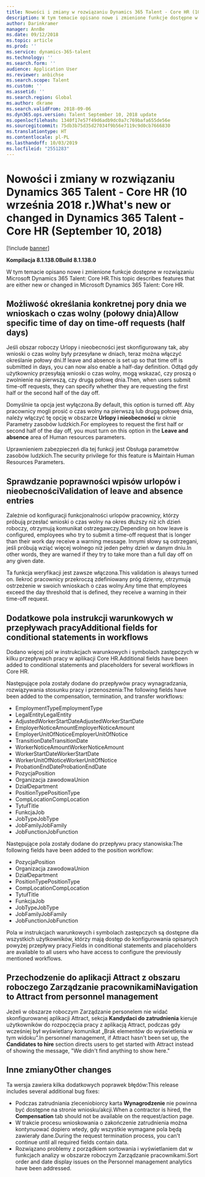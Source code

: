 ```yaml
---
title: Nowości i zmiany w rozwiązaniu Dynamics 365 Talent - Core HR (10 września 2018 r.)
description: W tym temacie opisano nowe i zmienione funkcje dostępne w rozwiązaniu Microsoft Dynamics 365 Talent - Core HR.
author: Darinkramer
manager: AnnBe
ms.date: 09/12/2018
ms.topic: article
ms.prod: ''
ms.service: dynamics-365-talent
ms.technology: ''
ms.search.form: ''
audience: Application User
ms.reviewer: anbichse
ms.search.scope: Talent
ms.custom: ''
ms.assetid: ''
ms.search.region: Global
ms.author: dkrame
ms.search.validFrom: 2018-09-06
ms.dyn365.ops.version: Talent September 10, 2018 update
ms.openlocfilehash: 1340f17e57f49d6adb9dc0a7c769bafa655de56e
ms.sourcegitcommit: 75db3b75d35d27034f9b56e7119c9d0cb7666830
ms.translationtype: HT
ms.contentlocale: pl-PL
ms.lasthandoff: 10/03/2019
ms.locfileid: "2551283"
---
```

# <a name="whats-new-or-changed-in-dynamics-365-talent---core-hr-september-10-2018"></a><span data-ttu-id="aac83-103">Nowości i zmiany w rozwiązaniu Dynamics 365 Talent - Core HR (10 września 2018 r.)</span><span class="sxs-lookup"><span data-stu-id="aac83-103">What's new or changed in Dynamics 365 Talent - Core HR (September 10, 2018)</span></span>

[!include [banner](includes/banner.md)]

<span data-ttu-id="aac83-104">**Kompilacja 8.1.138.0**</span><span class="sxs-lookup"><span data-stu-id="aac83-104">**Build 8.1.138.0**</span></span>

<span data-ttu-id="aac83-105">W tym temacie opisano nowe i zmienione funkcje dostępne w rozwiązaniu Microsoft Dynamics 365 Talent: Core HR.</span><span class="sxs-lookup"><span data-stu-id="aac83-105">This topic describes features that are either new or changed in Microsoft Dynamics 365 Talent: Core HR.</span></span>

## <a name="allow-specific-time-of-day-on-time-off-requests-half-days"></a><span data-ttu-id="aac83-106">Możliwość określania konkretnej pory dnia we wnioskach o czas wolny (połowy dnia)</span><span class="sxs-lookup"><span data-stu-id="aac83-106">Allow specific time of day on time-off requests (half days)</span></span>

<span data-ttu-id="aac83-107">Jeśli obszar roboczy Urlopy i nieobecności jest skonfigurowany tak, aby wnioski o czas wolny były przesyłane w dniach, teraz można włączyć określanie połowy dni.</span><span class="sxs-lookup"><span data-stu-id="aac83-107">If leave and absence is set up so that time off is submitted in days, you can now also enable a half-day definition.</span></span> <span data-ttu-id="aac83-108">Odtąd gdy użytkownicy przesyłają wnioski o czas wolny, mogą wskazać, czy proszą o zwolnienie na pierwszą, czy drugą połowę dnia.</span><span class="sxs-lookup"><span data-stu-id="aac83-108">Then, when users submit time-off requests, they can specify whether they are requesting the first half or the second half of the day off.</span></span>

<span data-ttu-id="aac83-109">Domyślnie ta opcja jest wyłączona.</span><span class="sxs-lookup"><span data-stu-id="aac83-109">By default, this option is turned off.</span></span> <span data-ttu-id="aac83-110">Aby pracownicy mogli prosić o czas wolny na pierwszą lub drugą połowę dnia, należy włączyć tę opcję w obszarze **Urlopy i nieobecności** w oknie Parametry zasobów ludzkich.</span><span class="sxs-lookup"><span data-stu-id="aac83-110">For employees to request the first half or second half of the day off, you must turn on this option in the **Leave and absence** area of Human resources parameters.</span></span>

<span data-ttu-id="aac83-111">Uprawnieniem zabezpieczeń dla tej funkcji jest Obsługa parametrów zasobów ludzkich.</span><span class="sxs-lookup"><span data-stu-id="aac83-111">The security privilege for this feature is Maintain Human Resources Parameters.</span></span>

## <a name="validation-of-leave-and-absence-entries"></a><span data-ttu-id="aac83-112">Sprawdzanie poprawności wpisów urlopów i nieobecności</span><span class="sxs-lookup"><span data-stu-id="aac83-112">Validation of leave and absence entries</span></span>

<span data-ttu-id="aac83-113">Zależnie od konfiguracji funkcjonalności urlopów pracownicy, którzy próbują przesłać wnioski o czas wolny na okres dłuższy niż ich dzień roboczy, otrzymują komunikat ostrzegawczy.</span><span class="sxs-lookup"><span data-stu-id="aac83-113">Depending on how leave is configured, employees who try to submit a time-off request that is longer than their work day receive a warning message.</span></span> <span data-ttu-id="aac83-114">Innymi słowy są ostrzegani, jeśli próbują wziąć więcej wolnego niż jeden pełny dzień w danym dniu.</span><span class="sxs-lookup"><span data-stu-id="aac83-114">In other words, they are warned if they try to take more than a full day off on any given date.</span></span>

<span data-ttu-id="aac83-115">Ta funkcja weryfikacji jest zawsze włączona.</span><span class="sxs-lookup"><span data-stu-id="aac83-115">This validation is always turned on.</span></span> <span data-ttu-id="aac83-116">Ilekroć pracownicy przekroczą zdefiniowany próg dzienny, otrzymują ostrzeżenie w swoich wnioskach o czas wolny.</span><span class="sxs-lookup"><span data-stu-id="aac83-116">Any time that employees exceed the day threshold that is defined, they receive a warning in their time-off request.</span></span>

## <a name="additional-fields-for-conditional-statements-in-workflows"></a><span data-ttu-id="aac83-117">Dodatkowe pola instrukcji warunkowych w przepływach pracy</span><span class="sxs-lookup"><span data-stu-id="aac83-117">Additional fields for conditional statements in workflows</span></span>

<span data-ttu-id="aac83-118">Dodano więcej pól w instrukcjach warunkowych i symbolach zastępczych w kilku przepływach pracy w aplikacji Core HR.</span><span class="sxs-lookup"><span data-stu-id="aac83-118">Additional fields have been added to conditional statements and placeholders for several workflows in Core HR.</span></span>

<span data-ttu-id="aac83-119">Następujące pola zostały dodane do przepływów pracy wynagradzania, rozwiązywania stosunku pracy i przenoszenia:</span><span class="sxs-lookup"><span data-stu-id="aac83-119">The following fields have been added to the compensation, termination, and transfer workflows:</span></span>

- <span data-ttu-id="aac83-120">EmploymentType</span><span class="sxs-lookup"><span data-stu-id="aac83-120">EmploymentType</span></span>
- <span data-ttu-id="aac83-121">LegalEntity</span><span class="sxs-lookup"><span data-stu-id="aac83-121">LegalEntity</span></span>
- <span data-ttu-id="aac83-122">AdjustedWorkerStartDate</span><span class="sxs-lookup"><span data-stu-id="aac83-122">AdjustedWorkerStartDate</span></span>
- <span data-ttu-id="aac83-123">EmployerNoticeAmount</span><span class="sxs-lookup"><span data-stu-id="aac83-123">EmployerNoticeAmount</span></span>
- <span data-ttu-id="aac83-124">EmployerUnitOfNotice</span><span class="sxs-lookup"><span data-stu-id="aac83-124">EmployerUnitOfNotice</span></span>
- <span data-ttu-id="aac83-125">TransitionDate</span><span class="sxs-lookup"><span data-stu-id="aac83-125">TransitionDate</span></span>
- <span data-ttu-id="aac83-126">WorkerNoticeAmount</span><span class="sxs-lookup"><span data-stu-id="aac83-126">WorkerNoticeAmount</span></span>
- <span data-ttu-id="aac83-127">WorkerStartDate</span><span class="sxs-lookup"><span data-stu-id="aac83-127">WorkerStartDate</span></span>
- <span data-ttu-id="aac83-128">WorkerUnitOfNotice</span><span class="sxs-lookup"><span data-stu-id="aac83-128">WorkerUnitOfNotice</span></span>
- <span data-ttu-id="aac83-129">ProbationEndDate</span><span class="sxs-lookup"><span data-stu-id="aac83-129">ProbationEndDate</span></span>
- <span data-ttu-id="aac83-130">Pozycja</span><span class="sxs-lookup"><span data-stu-id="aac83-130">Position</span></span>
- <span data-ttu-id="aac83-131">Organizacja zawodowa</span><span class="sxs-lookup"><span data-stu-id="aac83-131">Union</span></span>
- <span data-ttu-id="aac83-132">Dział</span><span class="sxs-lookup"><span data-stu-id="aac83-132">Department</span></span>
- <span data-ttu-id="aac83-133">PositionType</span><span class="sxs-lookup"><span data-stu-id="aac83-133">PositionType</span></span>
- <span data-ttu-id="aac83-134">CompLocation</span><span class="sxs-lookup"><span data-stu-id="aac83-134">CompLocation</span></span>
- <span data-ttu-id="aac83-135">Tytuł</span><span class="sxs-lookup"><span data-stu-id="aac83-135">Title</span></span>
- <span data-ttu-id="aac83-136">Funkcja</span><span class="sxs-lookup"><span data-stu-id="aac83-136">Job</span></span>
- <span data-ttu-id="aac83-137">JobType</span><span class="sxs-lookup"><span data-stu-id="aac83-137">JobType</span></span>
- <span data-ttu-id="aac83-138">JobFamily</span><span class="sxs-lookup"><span data-stu-id="aac83-138">JobFamily</span></span>
- <span data-ttu-id="aac83-139">JobFunction</span><span class="sxs-lookup"><span data-stu-id="aac83-139">JobFunction</span></span>

<span data-ttu-id="aac83-140">Następujące pola zostały dodane do przepływu pracy stanowiska:</span><span class="sxs-lookup"><span data-stu-id="aac83-140">The following fields have been added to the position workflow:</span></span>

- <span data-ttu-id="aac83-141">Pozycja</span><span class="sxs-lookup"><span data-stu-id="aac83-141">Position</span></span>
- <span data-ttu-id="aac83-142">Organizacja zawodowa</span><span class="sxs-lookup"><span data-stu-id="aac83-142">Union</span></span>
- <span data-ttu-id="aac83-143">Dział</span><span class="sxs-lookup"><span data-stu-id="aac83-143">Department</span></span>
- <span data-ttu-id="aac83-144">PositionType</span><span class="sxs-lookup"><span data-stu-id="aac83-144">PositionType</span></span>
- <span data-ttu-id="aac83-145">CompLocation</span><span class="sxs-lookup"><span data-stu-id="aac83-145">CompLocation</span></span>
- <span data-ttu-id="aac83-146">Tytuł</span><span class="sxs-lookup"><span data-stu-id="aac83-146">Title</span></span>
- <span data-ttu-id="aac83-147">Funkcja</span><span class="sxs-lookup"><span data-stu-id="aac83-147">Job</span></span>
- <span data-ttu-id="aac83-148">JobType</span><span class="sxs-lookup"><span data-stu-id="aac83-148">JobType</span></span>
- <span data-ttu-id="aac83-149">JobFamily</span><span class="sxs-lookup"><span data-stu-id="aac83-149">JobFamily</span></span>
- <span data-ttu-id="aac83-150">JobFunction</span><span class="sxs-lookup"><span data-stu-id="aac83-150">JobFunction</span></span>

<span data-ttu-id="aac83-151">Pola w instrukcjach warunkowych i symbolach zastępczych są dostępne dla wszystkich użytkowników, którzy mają dostęp do konfigurowania opisanych powyżej przepływy pracy.</span><span class="sxs-lookup"><span data-stu-id="aac83-151">Fields in conditional statements and placeholders are available to all users who have access to configure the previously mentioned workflows.</span></span>

## <a name="navigation-to-attract-from-personnel-management"></a><span data-ttu-id="aac83-152">Przechodzenie do aplikacji Attract z obszaru roboczego Zarządzanie pracownikami</span><span class="sxs-lookup"><span data-stu-id="aac83-152">Navigation to Attract from personnel management</span></span>

<span data-ttu-id="aac83-153">Jeżeli w obszarze roboczym Zarządzanie personelem nie widać skonfigurowanej aplikacji Attract, sekcja **Kandydaci do zatrudnienia** kieruje użytkowników do rozpoczęcia pracy z aplikacją Attract, podczas gdy wcześniej był wyświetlany komunikat „Brak elementów do wyświetlenia w tym widoku”.</span><span class="sxs-lookup"><span data-stu-id="aac83-153">In personnel management, if Attract hasn't been set up, the **Candidates to hire** section directs users to get started with Attract instead of showing the message, "We didn't find anything to show here."</span></span>

## <a name="other-changes"></a><span data-ttu-id="aac83-154">Inne zmiany</span><span class="sxs-lookup"><span data-stu-id="aac83-154">Other changes</span></span>

<span data-ttu-id="aac83-155">Ta wersja zawiera kilka dodatkowych poprawek błędów:</span><span class="sxs-lookup"><span data-stu-id="aac83-155">This release includes several additional bug fixes:</span></span>

- <span data-ttu-id="aac83-156">Podczas zatrudniania zleceniobiorcy karta **Wynagrodzenie** nie powinna być dostępne na stronie wniosku/akcji.</span><span class="sxs-lookup"><span data-stu-id="aac83-156">When a contractor is hired, the **Compensation** tab should not be available on the request/action page.</span></span>
- <span data-ttu-id="aac83-157">W trakcie procesu wnioskowania o zakończenie zatrudnienia można kontynuować dopiero wtedy, gdy wszystkie wymagane pola będą zawierały dane.</span><span class="sxs-lookup"><span data-stu-id="aac83-157">During the request termination process, you can't continue until all required fields contain data.</span></span>
- <span data-ttu-id="aac83-158">Rozwiązano problemy z porządkiem sortowania i wyświetlaniem dat w funkcjach analizy w obszarze roboczym Zarządzanie pracownikami.</span><span class="sxs-lookup"><span data-stu-id="aac83-158">Sort order and date display issues on the Personnel management analytics have been addressed.</span></span>
